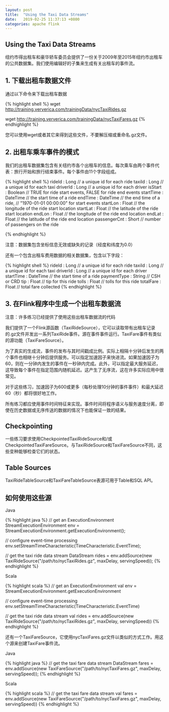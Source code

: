 ```yaml
---
layout: post
title:  "Using the Taxi Data Streams"
date:   2019-02-25 11:37:13 +0800
categories: apache flink
---
```


## Using the Taxi Data Streams

纽约市得出租车和豪华轿车委员会提供了一份关于2009年至2015年纽约市出租车的公共数据集。我们使用编辑好的子集来生成有关出租车的事件流。

## 1. 下载出租车数据文件

通过以下命令来下载出租车数据

{% highlight shell %}
wget http://training.ververica.com/trainingData/nycTaxiRides.gz

wget http://training.ververica.com/trainingData/nycTaxiFares.gz
{% endhighlight %}

您可以使用wget或者其它来得到这些文件，不要解压缩或重命名.gz文件。

## 2. 出租车乘车事件的模式

我们的出租车数据集包含有关纽约市各个出租车的信息。每次乘车由两个事件代表：旅行开始和旅行结束事件。每个事件由11个字段组成。

{% highlight shell %}
rideId         : Long      // a unique id for each ride
taxiId         : Long      // a unique id for each taxi
driverId       : Long      // a unique id for each driver
isStart        : Boolean   // TRUE for ride start events, FALSE for ride end events
startTime      : DateTime  // the start time of a ride
endTime        : DateTime  // the end time of a ride,
                           //   "1970-01-01 00:00:00" for start events
startLon       : Float     // the longitude of the ride start location
startLat       : Float     // the latitude of the ride start location
endLon         : Float     // the longitude of the ride end location
endLat         : Float     // the latitude of the ride end location
passengerCnt   : Short     // number of passengers on the ride

{% endhighlight %}

注意：数据集包含坐标信息无效或缺失的记录（经度和纬度为0.0）

还有一个包含出租车费用数据的相关数据集，包含以下字段：

{% highlight shell %}
rideId         : Long      // a unique id for each ride
taxiId         : Long      // a unique id for each taxi
driverId       : Long      // a unique id for each driver
startTime      : DateTime  // the start time of a ride
paymentType    : String    // CSH or CRD
tip            : Float     // tip for this ride
tolls          : Float     // tolls for this ride
totalFare      : Float     // total fare collected
{% endhighlight %}

## 3. 在Flink程序中生成一个出租车数据流

注意：许多练习已经提供了使用这些出租车数据流的代码

我们提供了一个Flink源函数（TaxiRideSource），它可以读取带有出租车记录的.gz文件并发出一系列TaxiRide事件。源在事件事件运行。TaxiFare事件有类似的源功能（TaxiFareSource）。

为了真实的生成流，事件的发布与其时间戳成比例。实际上相隔十分钟后发生的两个事件也相继十分钟后提供服务。可以指定加速因子来快进流。如果加速因子为60，则在一分钟内发生的事件在一秒钟内完成。此外，可以指定最大服务延迟，这导致每个事件在指定范围内随机延迟。这产生了无序流，这在许多实际应用中很常见。

对于这些练习，加速因子为600或更多（每秒处理10分钟的事件事件）和最大延迟60（秒）都将很好地工作。

所有练习都应使用事件时间特征来实现。事件时间将程序语义与服务速度分离，即使在历史数据或无序传送的数据的情况下也能保证一致的结果。

## Checkpointing

一些练习要求使用CheckpointedTaxiRideSource和/或CheckpointedTaxiFareSource。与TaxiRideSource和TaxiFareSource不同，这些变种能够检查它们的状态。

## Table Sources

TaxiRideTableSource和TaxiFareTableSource表源可用于Table和SQL API。

## 如何使用这些源

Java

{% highlight java %}
// get an ExecutionEnvironment
StreamExecutionEnvironment env = StreamExecutionEnvironment.getExecutionEnvironment();

// configure event-time processing
env.setStreamTimeCharacteristic(TimeCharacteristic.EventTime);

// get the taxi ride data stream
DataStream<TaxiRide> rides = env.addSource(new TaxiRideSource("/path/to/nycTaxiRides.gz", maxDelay, servingSpeed));
{% endhighlight %}

Scala

{% highlight scala %}
// get an ExecutionEnvironment
val env = StreamExecutionEnvironment.getExecutionEnvironment

// configure event-time processing
env.setStreamTimeCharacteristic(TimeCharacteristic.EventTime)

// get the taxi ride data stream
val rides = env.addSource(new TaxiRideSource("/path/to/nycTaxiRides.gz", maxDelay, servingSpeed))
{% endhighlight %}

还有一个TaxiFareSource，它使用nycTaxiFares.gz文件以类似的方式工作。用这个源来创建TaxiFare事件流。

Java

{% highlight java %}
// get the taxi fare data stream
DataStream<TaxiFare> fares = env.addSource(new TaxiFareSource("/path/to/nycTaxiFares.gz", maxDelay, servingSpeed));
{% endhighlight %}


Scala

{% highlight scala %}
// get the taxi fare data stream
val fares = env.addSource(new TaxiFareSource("/path/to/nycTaxiFares.gz", maxDelay, servingSpeed))
{% endhighlight %}
